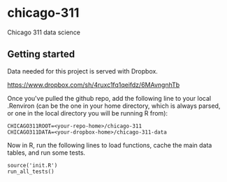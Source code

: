 chicago-311
===========

Chicago 311 data science

Getting started
---------------

Data needed for this project is served with Dropbox.

https://www.dropbox.com/sh/4ruxc1fq1qeifdz/6MAvngnhTb

Once you've pulled the github repo, add the following line to your local .Renviron (can be the one in your home directory, which is always parsed, or one in the local directory you will be running R from):

	CHICAGO311ROOT=<your-repo-home>/chicago-311
	CHICAGO311DATA=<your-dropbox-home>/chicago-311-data

Now in R, run the following lines to load functions, cache the main data tables, and run some tests.

	source('init.R')
	run_all_tests()
